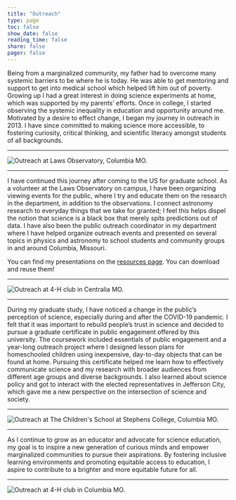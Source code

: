 ```yaml
---
title: "Outreach"
type: page
toc: false
show_date: false
reading_time: false
share: false
pager: false
---
```


Being from a marginalized community, my father had to overcome many systemic barriers to be where he is today. He was able to get mentoring and support to get into medical school which helped lift him out of poverty. Growing up I had a great interest in doing science experiments at home, which was supported by my parents’ efforts. Once in college, I started observing the systemic inequality in education and opportunity around me. Motivated by a desire to effect change, I began my journey in outreach in 2013. I have since committed to making science more accessible, to fostering curiosity, critical thinking, and scientific literacy amongst students of all backgrounds.

---

![Outreach at Laws Observatory, Columbia MO.](/uploads/AX3A1056-min.jpg)

---

I have continued this journey after coming to the US for graduate school. As a volunteer at the Laws Observatory on campus, I have been organizing viewing events for the public, where I try and educate them on the research in the department, in addition to the observations. I connect astronomy research to everyday things that we take for granted; I feel this helps dispel the notion that science is a black box that merely spits predictions out of data. I have also been the public outreach coordinator in my department where I have helped organize outreach events and presented on several topics in physics and astronomy to school students and community groups in and around Columbia, Missouri.

You can find my presentations on the [resources page](/resources). You can download and reuse them!

---

![Outreach at 4-H club in Centralia MO.](/uploads/IMG_4896-min.JPG)

---

During my graduate study, I have noticed a change in the public’s perception of science, especially during and after the COVID-19 pandemic. I felt that it was important to rebuild people’s trust in science and decided to pursue a graduate certificate in public engagement offered by this university. The coursework included essentials of public engagement and a year-long outreach project where I designed lesson plans for homeschooled children using inexpensive, day-to-day objects that can be found at home. Pursuing this certificate helped me learn how to effectively communicate science and my research with broader audiences from different age groups and diverse backgrounds. I also learned about science policy and got to interact with the elected representatives in Jefferson City, which gave me a new perspective on the intersection of science and society.

---

![Outreach at The Children's School at Stephens College, Columbia MO.](/uploads/IMG_3628.jpg)

---

As I continue to grow as an educator and advocate for science education, my goal is to inspire a new generation of curious minds and empower marginalized communities to pursue their aspirations. By fostering inclusive learning environments and promoting equitable access to education, I aspire to contribute to a brighter and more equitable future for all.

---

![Outreach at 4-H club in Columbia MO.](/uploads/PXL_20240312_230318170-min.jpg)

